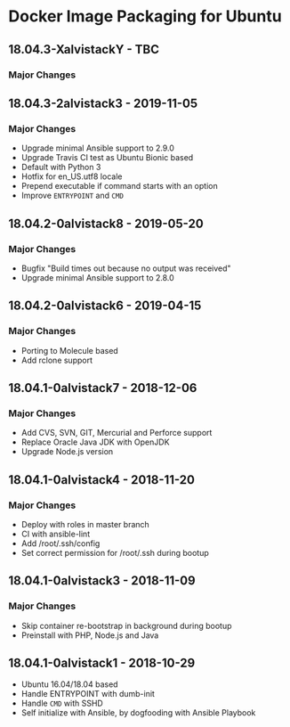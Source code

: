 # Docker Image Packaging for Ubuntu

## 18.04.3-XalvistackY - TBC

### Major Changes

## 18.04.3-2alvistack3 - 2019-11-05

### Major Changes

  - Upgrade minimal Ansible support to 2.9.0
  - Upgrade Travis CI test as Ubuntu Bionic based
  - Default with Python 3
  - Hotfix for en\_US.utf8 locale
  - Prepend executable if command starts with an option
  - Improve `ENTRYPOINT` and `CMD`

## 18.04.2-0alvistack8 - 2019-05-20

### Major Changes

  - Bugfix "Build times out because no output was received"
  - Upgrade minimal Ansible support to 2.8.0

## 18.04.2-0alvistack6 - 2019-04-15

### Major Changes

  - Porting to Molecule based
  - Add rclone support

## 18.04.1-0alvistack7 - 2018-12-06

### Major Changes

  - Add CVS, SVN, GIT, Mercurial and Perforce support
  - Replace Oracle Java JDK with OpenJDK
  - Upgrade Node.js version

## 18.04.1-0alvistack4 - 2018-11-20

### Major Changes

  - Deploy with roles in master branch
  - CI with ansible-lint
  - Add /root/.ssh/config
  - Set correct permission for /root/.ssh during bootup

## 18.04.1-0alvistack3 - 2018-11-09

### Major Changes

  - Skip container re-bootstrap in background during bootup
  - Preinstall with PHP, Node.js and Java

## 18.04.1-0alvistack1 - 2018-10-29

  - Ubuntu 16.04/18.04 based
  - Handle ENTRYPOINT with dumb-init
  - Handle `CMD` with SSHD
  - Self initialize with Ansible, by dogfooding with Ansible Playbook
